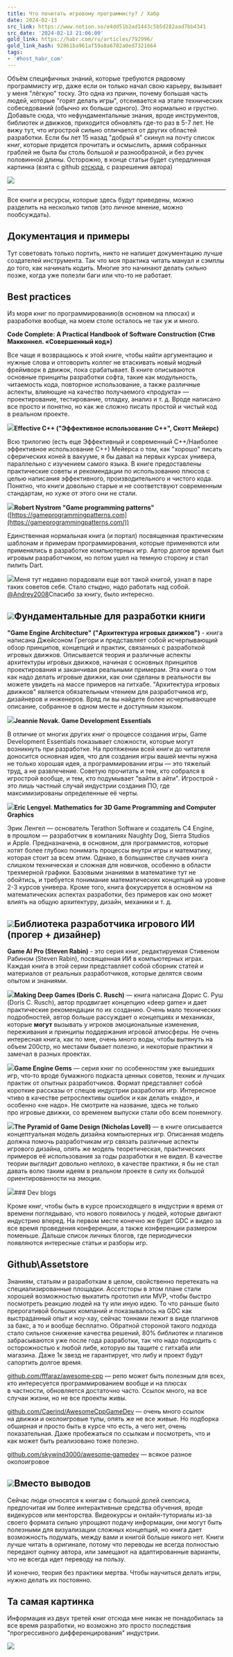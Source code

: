 ```yaml
---
title: Что почитать игровому программисту? / Хабр
date: 2024-02-13
src_link: https://www.notion.so/e4dd51b2ad1443c5b5d282aad7bb4341
src_date: '2024-02-13 21:06:00'
gold_link: https://habr.com/ru/articles/792996/
gold_link_hash: 92861ba961af59a8a6702a0ed7321664
tags:
- '#host_habr_com'
---
```


Объём специфичных знаний, которые требуются рядовому программисту игр, даже если он только начал свою карьеру, вызывает у меня "лёгкую" тоску. Это одна из причин, почему большая часть людей, которые "горят делать игры", отсеивается на этапе технических собеседований (обычно их больше одного). Это нормально и грустно. Добавьте сюда, что нефундаментальные знания, вроде инструментов, библиотек и движков, приходится обновлять где-то раз в 5-7 лет. Не вижу тут, что игрострой сильно отличается от других областей разработки. Если бы лет 15 назад "добрый я" скинул на почту список книг, которые придется прочитать и осмыслить, армия собранных граблей не была бы столь большой и разнообразной, и без ручек половинной длины. Осторожно, в конце статьи будет супердлинная картинка (взята с github [отсюда](https://github.com/miloyip/game-programmer), с разрешения автора)

![](https://habrastorage.org/getpro/habr/upload_files/c1e/e4d/208/c1ee4d208e46c6dfc3d3dbd2689711e9.png)

---

Все книги и ресурсы, которые здесь будут приведены, можно разделить на несколько типов (это личное мнение, можно пообсуждать).

Документация и примеры
----------------------

Тут советовать только портить, никто не напишет документацию лучше создателей инструмента. Так что моя практика читать мануал и сэмплы до того, как начинать кодить. Многие это начинают делать сильно позже, когда уже полезли баги или что-то не работает. 

Best practices
--------------

Из моря книг по программированию(в основном на плюсах) и разработке вообще, на моем столе осталось не так уж и много. 

**Code Complete: A Practical Handbook of Software Construction (Стив Макконнел. «Совершенный код»)** 

Все чаще я возвращаюсь к этой книге, чтобы найти аргументацию и нужные слова и отговорить коллег не втаскивать новый модный фреймворк в движок, пока срабатывает. В книге описываются основные принципы разработки софта, такие как модульность, читаемость кода, повторное использование, а также различные аспекты, влияющие на качество получаемого «продукта» — проектирование, тестирование, отладку, анализ и т. д. Вроде написано все просто и понятно, но как же сложно писать простой и чистый код в реальном проекте.

![](https://habrastorage.org/getpro/habr/upload_files/110/3a2/082/1103a208270181613bbc884027648ed4.png)**Effective C++ ("Эффективное использование C++", Скотт Мейерс)** 

Всю трилогию (есть еще Эффективный и современный С++/Наиболее эффективное использование С++) Мейерса о том, как "хорошо" писать сферических коней в вакууме, я бы давал на первых курсах универа, параллельно с изучением самого языка. В книге предоставлены практические советы и рекомендации по использованию плюсов с целью написания эффективного, производительного и чистого кода. Понятно, что книги довольно старые и не соответствуют современным стандартам, но хуже от этого они не стали.

![](https://habrastorage.org/getpro/habr/upload_files/4f9/d37/4a1/4f9d374a1cae37ccb597a86e279e969d.png)**Robert Nystrom "Game programming patterns"** ([https://gameprogrammingpatterns.com](https://gameprogrammingpatterns.com/))

Единственная нормальная книга (и портал) посвященная практическим шаблонам и примерам программирования, которые применяются или применялись в разработке компьютерных игр. Автор долгое время был игровым разработчиком, но потом ушел на темную сторону и стал пилить Dart. 

![](https://habrastorage.org/getpro/habr/upload_files/647/630/adf/647630adf6a7205c2a6fa2c28c988a81.png)Меня тут недавно порадовали еще вот такой книгой, узнал в паре таких советов себя. Стало стыдно, надо работать над собой. [@Andrey2008](/users/andrey2008)Спасибо за книгу, было интересно.

![](https://habrastorage.org/getpro/habr/upload_files/eec/613/654/eec613654ef486a00a748afed30698e6.png)Фундаментальные для разработки книги
------------------------------------

**"Game Engine Architecture" ("Архитектура игровых движков")** - книга написана Джейсоном Грегори и представляет собой исчерпывающий обзор принципов, концепций и практик, связанных с разработкой игровых движков. Описывается теория и различные аспекты архитектуры игровых движков, начиная с основных принципов проектирования и заканчивая реальными примерам. Эта книга о том как надо делать игровые движки, как они сделаны в реальности вы можете увидеть на массе примеров на гитхабе. "Архитектура игровых движков" является обязательным чтением для разработчиков игр, дизайнеров и инженеров. Вряд ли вы найдете более исчерпывающее описание, собранное в одном месте и доступным языком.

![](https://habrastorage.org/getpro/habr/upload_files/cff/3ac/843/cff3ac843f147d978511c81ff0547363.png)**Jeannie Novak. Game Development Essentials**

В отличие от многих других книг о процессе создания игры, Game Development Essentials показывает сложности, которые могут возникнуть при разработке. На протяжении всей книги до читателя доносится основная идея, что для создания игры вашей мечты нужна не только хорошая идея, а программировании игры — это тяжелый труд, а не развлечение. Советую прочитать и тем, кто собрался в игрострой вообще, и тем, кто подумывает "вайти в айти". Игрострой - это лишь частный случай индустрии создания ПО, где максимизированы определенные её черты.

![](https://habrastorage.org/getpro/habr/upload_files/0ef/b94/308/0efb94308186da3573a643b0090e13ac.png)**Eric Lengyel. Mathematics for 3D Game Programming and Computer Graphics**

Эрик Ленгел — основатель Terathon Software и создатель C4 Engine, в прошлом — разработчик в компаниях Naughty Dog, Sierra Studios и Apple. Предназначена, в основном, для программистов, которые хотят более глубоко понимать процессы внутри игры и математику, которая стоит за всем этим. Однако, в большинстве случаев книга слишком техническая и сложная для новичков, особенно в области трехмерной графики. Базовыми знаниями в математике тут не обойтись, и требуется понимание математических концепций на уровне 2-3 курсов универа. Кроме того, книга фокусируется в основном на математических аспектах разработки, без примеров как оно может влиять на общую архитектуру, дизайн, механики и т. д. 

![](https://habrastorage.org/getpro/habr/upload_files/22e/876/215/22e87621557d9f948230d6d02ebcd985.png)Библиотека разработчика игрового ИИ (прогер + дизайнер)
-------------------------------------------------------

**Game AI Pro (Steven Rabin)** - это серия книг, редактируемая Стивеном Рабином (Steven Rabin), посвященная ИИ в компьютерных играх. Каждая книга в этой серии представляет собой сборник статей и материалов от реальных разработчиков, которые делятся своим опытом и знаниями. 

![](https://habrastorage.org/getpro/habr/upload_files/d0c/92a/043/d0c92a043c875bb2414b819e690da581.png)**Making Deep Games (Doris C. Rusch)** — книга написана Дорис С. Руш (Doris C. Rusch), автор продвигает концепцию «deep game» и дает практические рекомендации по их созданию. Очень мало технических подробностей, автор больше рассуждает о концепциях и механиках, которые **могут** вызывать у игроков эмоциональные изменения, переживания и принципы поддержания игровой атмосферы. Не очень интересная книга, как по мне, очень много воды, чтобы вытянуть на объем 200стр, но местами бывает полезно, и некоторые практики я замечал в разных проектах.

![](https://habrastorage.org/getpro/habr/upload_files/49c/294/0ce/49c2940ce8f449dfcd8c822fd27b8069.png)**Game Engine Gems** — серия книг по особенностям уже вышедших игр, что‑то вроде бумажного подкаста ценных советов, техник и лучших практик от опытных разработчиков. Формат представляет собой короткие рассказы от спецов индустрии разработки игр. Интересное чтиво в качестве ретроспективы ошибок и как делать «надо», и особенно «не надо». Не смотрите на название, здесь не только про игровые движки, со временем выпуски стали обо всем понемногу.

![](https://habrastorage.org/getpro/habr/upload_files/c1f/52b/f8c/c1f52bf8cb41becea5231401477fe5cd.png)**The Pyramid of Game Design (Nicholas Lovell)** — в книге описывается концептуальная модель дизайна компьютерных игр. Описанная модель должна помочь разработчикам игр связать различные аспекты игрового дизайна, опять же модель теоретическая, практических примеров её использования за годы разработки я не видел. В качестве теории выглядит довольно неплохо, в качестве практики, я бы не стал давать волю таким идеям в реальном проекте в силу их большой ориентированности на эмоции. 

![](https://habrastorage.org/getpro/habr/upload_files/53f/23f/5f7/53f23f5f7658d27c484f16a983cc2b34.png)### Dev blogs

Кроме книг, чтобы быть в курсе происходящего в индустрии я время от времени поглядываю, что нового появилось у людей, которые двигают индустрию вперед. На первом месте конечно же будет GDC и видео за все время проведения конференции, а также конференции размером поменьше. Дальше список личных блогов, где периодически появляются интересные статьи и разборы игр.

Github\Assetstore
-----------------

Знаниям, статьям и разработкам в целом, свойственно перетекать на специализированные площадки. Ассетсторы в этом плане стали хорошей возможностью выкатить прототип или MVP, чтобы быстро посмотреть реакцию людей на ту или иную идею. То что раньше было прерогативой больших компаний и показывалось на GDC как выстраданный опыт и ноу-хау, сейчас тоннами лежит в виде плагинов за бакс, а то и вообще бесплатно. Обратной стороной такого подхода стало сильное снижение качества решений, 80% библиотек и плагинов забрасываются уже после года разработки, так что надо подходить с осторожностью к любой либе, которую вы тащите с гитхаба или магазина. Даже 1к звезд не гарантирует, что либу и проект будут сапортить долгое время.  
  
[github.com/fffaraz/awesome‑cpp](https://github.com/fffaraz/awesome-cpp) — репо может быть полезным для всех, кто интересуется программированием вообще и на плюсах в частности, обновляется достаточно часто. Ссылок много, на все случаи жизни, но не все проекты живы.

[github.com/Caerind/AwesomeCppGameDev](https://github.com/Caerind/AwesomeCppGameDev) — очень много ссылок на движки и околоигровые тулы, опять же не все живые. Но подборка обширная и просто быть в курсе что есть, а чего нет, очень показательная. Даже пробежаться по ссылкам и посмотреть, что и как может быть реализовано тоже полезно.

[github.com/skywind3000/awesome‑gamedev](https://github.com/skywind3000/awesome-gamedev) — всякое разное околоигровое 

![](https://habrastorage.org/getpro/habr/upload_files/736/9b2/5ca/7369b25cae3b79d5220a8737e491e04c.png)Вместо выводов
--------------

Сейчас люди относятся к книгам с большой долей скепсиса, предпочитая им более интерактивные средства обучения, вроде видекурсов или менторства. Видеокурсы и онлайн-туториалы из-за своего формата сильно упрощают подачу информации, они могут быть полезными для визуализации сложных концепций, но книга дает возможность подумать, между вами и книгой больше никого нет. Книги лучше читать в оригинале, потому что переводы не всегда полностью передают оценку автора, или замещают на адаптированные варианты, что не всегда идет переводу на пользу.

И конечно, теория без практики мертва. Чтобы научиться делать игры, нужно делать их постоянно. 

Та самая картинка
-----------------

Информация из двух третей книг отсюда мне никак не понадобилась за все время разработки, но возможно это просто последствия "прогрессивного дифференцирования" индустрии. 

![](https://habrastorage.org/getpro/habr/upload_files/422/fba/37d/422fba37d5e4e06176cb21cb8f695d11.jpg)